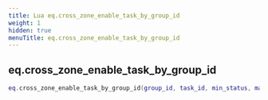 ```yaml
---
title: Lua eq.cross_zone_enable_task_by_group_id
weight: 1
hidden: true
menuTitle: eq.cross_zone_enable_task_by_group_id
---
```

## eq.cross_zone_enable_task_by_group_id
```lua
eq.cross_zone_enable_task_by_group_id(group_id, task_id, min_status, max_status); -- void
```
